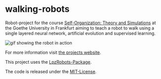 # walking-robots

Robot-project for the course [Self-Organization: Theory and Simulations](http://itp.uni-frankfurt.de/~gros/Vorlesungen/SO/) at the Goethe University in Frankfurt aiming to teach a robot to walk using a single layered neural network, artificial evolution and supervised learning.

![gif showing the robot in action](https://www.larsgroeber.com/toKeep/walking-robot1.gif)

For more information visit [the projects website](http://itp.uni-frankfurt.de/~gros/StudentProjects/Robots_2016_WalkingRobot/index.html).

This project uses the [LpzRobots-Package](http://robot.informatik.uni-leipzig.de/software/).

The code is released under the [MIT-License](https://github.com/Larsg7/walking-robots/blob/master/LICENSE).
